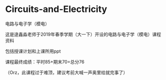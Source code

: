# Circuits-and-Electricity
电路与电子学（模电）

这是逯鑫淼老师于2019年春季学期（大一下）开设的电路与电子学（模电）课程资料

包括授课计划和上课所用ppt

课程最终成绩：平时85+期末70=总分76

（Orz，此课程过于难顶，建议考前大喊一声奥里给就完事了）

